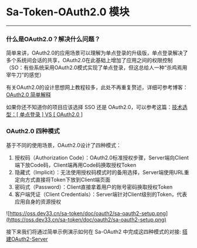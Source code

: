 # Sa-Token-OAuth2.0 模块 

--- 

### 什么是OAuth2.0？解决什么问题？

简单来讲，OAuth2.0的应用场景可以理解为单点登录的升级版，单点登录解决了多个系统间会话的共享，OAuth2.0在此基础上增加了应用之间的权限控制
（SO：有些系统采用OAuth2.0模式实现了单点登录，但这总给人一种“杀鸡焉用宰牛刀”的感觉）

有关OAuth2.0的设计思想网上教程较多，此处不再重复赘述，详细可参考博客：
[OAuth2.0 简单解释](https://www.ruanyifeng.com/blog/2019/04/oauth_design.html)
<!-- 、[OAuth2.0 的四种方式](http://www.ruanyifeng.com/blog/2019/04/oauth-grant-types.html) -->

如果你还不知道你的项目应该选择 SSO 还是 OAuth2.0，可以参考这篇：[技术选型：[ 单点登录 ] VS [ OAuth2.0 ]](/fun/sso-vs-oauth2)



### OAuth2.0 四种模式 

基于不同的使用场景，OAuth2.0设计了四种模式：

1. 授权码（Authorization Code）：OAuth2.0标准授权步骤，Server端向Client端下放Code码，Client端再用Code码换取授权Token
2. 隐藏式（Implicit）：无法使用授权码模式时的备用选择，Server端使用URL重定向方式直接将Token下放到Client端页面
3. 密码式（Password）：Client直接拿着用户的账号密码换取授权Token
4. 客户端凭证（Client Credentials）：Server端针对Client级别的Token，代表应用自身的资源授权

![https://oss.dev33.cn/sa-token/doc/oauth2/sa-oauth2-setup.png](https://oss.dev33.cn/sa-token/doc/oauth2/sa-oauth2-setup.png)

接下来我们将通过简单示例演示如何在 Sa-OAuth2 中完成这四种模式的对接: [搭建OAuth2-Server](/oauth2/oauth2-server)



